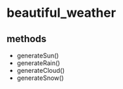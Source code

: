 # beautiful_weather

## methods
* generateSun()
* generateRain()
* generateCloud()
* generateSnow()
